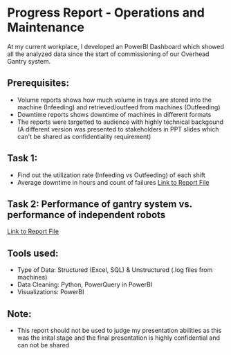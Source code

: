 # Progress Report - Operations and Maintenance 
At my current workplace, I developed an PowerBI Dashboard which showed all the analyzed data since the start of commissioning of our Overhead Gantry system. 

## Prerequisites:
- Volume reports shows how much volume in trays are stored into the machine (Infeeding) and retrieved/outfeed from machines (Outfeeding)
- Downtime reports shows downtime of machines in different formats
- The reports were targetted to audience with highly technical backgound (A different version was presented to stakeholders in PPT slides which can't be shared as confidentiality requirement)

## Task 1: 
- Find out the utilization rate (Infeeding vs Outfeeding) of each shift
- Average downtime in hours and count of failures
[Link to Report File](https://github.com/Vishal3698/Operations_Report/blob/9bea3f18877639e734f60ad4a3ccbebe1f025eb0/2022-23%20Volume%20Summary.pdf)

## Task 2: Performance of gantry system vs. performance of independent robots
[Link to Report File](https://github.com/Vishal3698/Operations_Report/blob/9bea3f18877639e734f60ad4a3ccbebe1f025eb0/2022-23%20Volume%20Summary.pdf)





## Tools used:
- Type of Data: Structured (Excel, SQL) & Unstructured (.log files from machines)
- Data Cleaning: Python, PowerQuery in PowerBI
- Visualizations: PowerBI


## Note:
- This report should not be used to judge my presentation abilities as this was the inital stage and the final presentation is highly confidential and can not be shared
